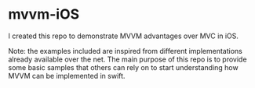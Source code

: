 # mvvm-iOS
I created this repo to demonstrate MVVM advantages over MVC in iOS.

Note: the examples included are inspired from different implementations already available over the net. The main purpose of this repo is to provide some basic samples that others can rely on to start understanding how MVVM can be implemented in swift.


